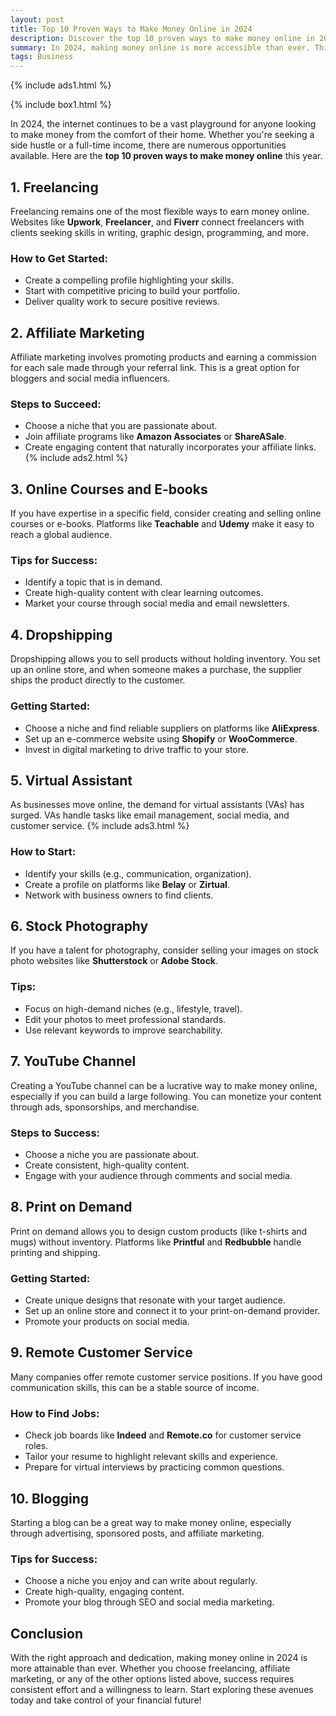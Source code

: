 ```yaml
---
layout: post
title: Top 10 Proven Ways to Make Money Online in 2024
description: Discover the top 10 proven ways to make money online in 2024. From freelancing to affiliate marketing, learn how to generate income from the comfort of your home with these practical strategies.
summary: In 2024, making money online is more accessible than ever. This article explores the top 10 proven methods, including freelancing, affiliate marketing, and creating online courses. Each method includes practical steps to get started, ensuring you have the tools and knowledge to succeed in the digital economy. Whether you're looking for a side hustle or a full-time income, these strategies can help you take control of your financial future.
tags: Business
---
```


{% include ads1.html %}

{% include box1.html %}

In 2024, the internet continues to be a vast playground for anyone looking to make money from the comfort of their home. Whether you're seeking a side hustle or a full-time income, there are numerous opportunities available. Here are the **top 10 proven ways to make money online** this year.

## 1. Freelancing

Freelancing remains one of the most flexible ways to earn money online. Websites like **Upwork**, **Freelancer**, and **Fiverr** connect freelancers with clients seeking skills in writing, graphic design, programming, and more. 

### How to Get Started:
- Create a compelling profile highlighting your skills.
- Start with competitive pricing to build your portfolio.
- Deliver quality work to secure positive reviews.

## 2. Affiliate Marketing

Affiliate marketing involves promoting products and earning a commission for each sale made through your referral link. This is a great option for bloggers and social media influencers.

### Steps to Succeed:
- Choose a niche that you are passionate about.
- Join affiliate programs like **Amazon Associates** or **ShareASale**.
- Create engaging content that naturally incorporates your affiliate links.
{% include ads2.html %}
## 3. Online Courses and E-books

If you have expertise in a specific field, consider creating and selling online courses or e-books. Platforms like **Teachable** and **Udemy** make it easy to reach a global audience.

### Tips for Success:
- Identify a topic that is in demand.
- Create high-quality content with clear learning outcomes.
- Market your course through social media and email newsletters.

## 4. Dropshipping

Dropshipping allows you to sell products without holding inventory. You set up an online store, and when someone makes a purchase, the supplier ships the product directly to the customer.

### Getting Started:
- Choose a niche and find reliable suppliers on platforms like **AliExpress**.
- Set up an e-commerce website using **Shopify** or **WooCommerce**.
- Invest in digital marketing to drive traffic to your store.

## 5. Virtual Assistant

As businesses move online, the demand for virtual assistants (VAs) has surged. VAs handle tasks like email management, social media, and customer service.
{% include ads3.html %}
### How to Start:
- Identify your skills (e.g., communication, organization).
- Create a profile on platforms like **Belay** or **Zirtual**.
- Network with business owners to find clients.

## 6. Stock Photography

If you have a talent for photography, consider selling your images on stock photo websites like **Shutterstock** or **Adobe Stock**. 

### Tips:
- Focus on high-demand niches (e.g., lifestyle, travel).
- Edit your photos to meet professional standards.
- Use relevant keywords to improve searchability.

## 7. YouTube Channel

Creating a YouTube channel can be a lucrative way to make money online, especially if you can build a large following. You can monetize your content through ads, sponsorships, and merchandise.

### Steps to Success:
- Choose a niche you are passionate about.
- Create consistent, high-quality content.
- Engage with your audience through comments and social media.

## 8. Print on Demand

Print on demand allows you to design custom products (like t-shirts and mugs) without inventory. Platforms like **Printful** and **Redbubble** handle printing and shipping.

### Getting Started:
- Create unique designs that resonate with your target audience.
- Set up an online store and connect it to your print-on-demand provider.
- Promote your products on social media.

## 9. Remote Customer Service

Many companies offer remote customer service positions. If you have good communication skills, this can be a stable source of income.

### How to Find Jobs:
- Check job boards like **Indeed** and **Remote.co** for customer service roles.
- Tailor your resume to highlight relevant skills and experience.
- Prepare for virtual interviews by practicing common questions.

## 10. Blogging

Starting a blog can be a great way to make money online, especially through advertising, sponsored posts, and affiliate marketing.

### Tips for Success:
- Choose a niche you enjoy and can write about regularly.
- Create high-quality, engaging content.
- Promote your blog through SEO and social media marketing.

## Conclusion

With the right approach and dedication, making money online in 2024 is more attainable than ever. Whether you choose freelancing, affiliate marketing, or any of the other options listed above, success requires consistent effort and a willingness to learn. Start exploring these avenues today and take control of your financial future!



